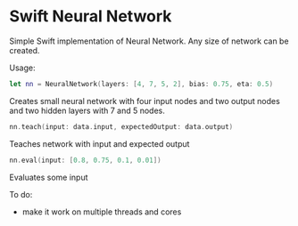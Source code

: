 # Swift Neural Network

Simple Swift implementation of Neural Network. Any size of network can be created.

Usage:
```swift
let nn = NeuralNetwork(layers: [4, 7, 5, 2], bias: 0.75, eta: 0.5)
```
Creates small neural network with four input nodes and two output nodes and two hidden layers with 7 and 5 nodes.

```swift
nn.teach(input: data.input, expectedOutput: data.output)
```
Teaches network with input and expected output

```swift
nn.eval(input: [0.8, 0.75, 0.1, 0.01])
```
Evaluates some input


To do:
- make it work on multiple threads and cores
